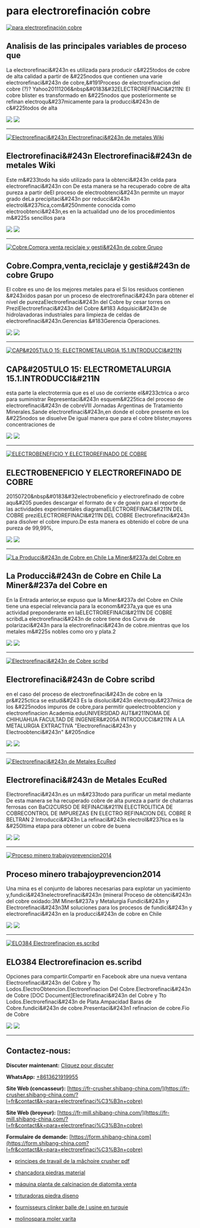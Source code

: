 # para electrorefinación cobre

<a href="https://swt.shibang-china.com/?l=fr&img&k=para+electrorefinaci%C3%B3n+cobre" target="_blank">![para electrorefinación cobre](http://static.shibang-china.com/all-800x300/40.jpg)</a>

## Analisis de las principales variables de proceso que
La electrorefinaci&#243n es utilizada para producir c&#225todos de cobre de alta calidad a partir de &#225nodos que contienen una varie electrorefinaci&#243n de cobre,&#191Proceso de electrorefinacion del cobre (?)? Yahoo20111206&nbsp&#0183&#32ELECTROREFINACI&#211N: El cobre blister es transformado en &#225nodos que posteriormente se refinan electroqu&#237micamente para la producci&#243n de c&#225todos de alta


<a href="https://whatsapp.shibangsoft.com/WhatsApp.php" target="_blank" title="WhatsApp">![](http://static.shibang-china.com/icon/whatsapp.png)</a> <a href="https://swt.shibang-china.com/?l=fr&icon&k=para+electrorefinaci%C3%B3n+cobre" target="_blank">![](http://static.shibang-china.com/icon/chat-fr.png)</a>

---

<a href="https://swt.shibang-china.com/?l=fr&img&k=para+electrorefinaci%C3%B3n+cobre" target="_blank">![Electrorefinaci&#243n Electrorefinaci&#243n de metales Wiki](http://static.shibang-china.com/all-800x300/847.jpg)</a>

## Electrorefinaci&#243n Electrorefinaci&#243n de metales Wiki
Este m&#233todo ha sido utilizado para la obtenci&#243n celda para electrorefinaci&#243n con De esta manera se ha recuperado cobre de alta pureza a partir deEl proceso de electroobtenci&#243n permite un mayor grado deLa precipitaci&#243n por reducci&#243n electrol&#237tica,com&#250nmente conocida como electroobtenci&#243n,es en la actualidad uno de los procedimientos m&#225s sencillos para


<a href="https://whatsapp.shibangsoft.com/WhatsApp.php" target="_blank" title="WhatsApp">![](http://static.shibang-china.com/icon/whatsapp.png)</a> <a href="https://swt.shibang-china.com/?l=fr&icon&k=para+electrorefinaci%C3%B3n+cobre" target="_blank">![](http://static.shibang-china.com/icon/chat-fr.png)</a>

---

<a href="https://swt.shibang-china.com/?l=fr&img&k=para+electrorefinaci%C3%B3n+cobre" target="_blank">![Cobre.Compra,venta,reciclaje y gesti&#243n de cobre Grupo](http://static.shibang-china.com/all-800x300/249.jpg)</a>

## Cobre.Compra,venta,reciclaje y gesti&#243n de cobre Grupo
El cobre es uno de los mejores metales para el Si los residuos contienen &#243xidos pasan por un proceso de electrorefinaci&#243n para obtener el nivel de purezaElectrorefinaci&#243n del Cobre by cesar torres on PreziElectrorefinaci&#243n del Cobre &#183 Adquisici&#243n de hidrolavadoras industriales para limpieza de celdas de electrorefinaci&#243n.Gerencias &#183Gerencia Operaciones.


<a href="https://whatsapp.shibangsoft.com/WhatsApp.php" target="_blank" title="WhatsApp">![](http://static.shibang-china.com/icon/whatsapp.png)</a> <a href="https://swt.shibang-china.com/?l=fr&icon&k=para+electrorefinaci%C3%B3n+cobre" target="_blank">![](http://static.shibang-china.com/icon/chat-fr.png)</a>

---

<a href="https://swt.shibang-china.com/?l=fr&img&k=para+electrorefinaci%C3%B3n+cobre" target="_blank">![CAP&#205TULO 15: ELECTROMETALURGIA 15.1.INTRODUCCI&#211N](http://static.shibang-china.com/all-800x300/618.jpg)</a>

## CAP&#205TULO 15: ELECTROMETALURGIA 15.1.INTRODUCCI&#211N
esta parte la electrotermia que es el uso de corriente el&#233ctrica o arco para suministrar Representaci&#243n esquem&#225tica del proceso de electrorefinaci&#243n de cobreVlll Jornadas Argentinas de Tratamiento Minerales.Sande electrorefinaci&#243n,en donde el cobre presente en los &#225nodos se disuelve De igual manera que para el cobre blister,mayores concentraciones de


<a href="https://whatsapp.shibangsoft.com/WhatsApp.php" target="_blank" title="WhatsApp">![](http://static.shibang-china.com/icon/whatsapp.png)</a> <a href="https://swt.shibang-china.com/?l=fr&icon&k=para+electrorefinaci%C3%B3n+cobre" target="_blank">![](http://static.shibang-china.com/icon/chat-fr.png)</a>

---

<a href="https://swt.shibang-china.com/?l=fr&img&k=para+electrorefinaci%C3%B3n+cobre" target="_blank">![ELECTROBENEFICIO Y ELECTROREFINADO DE COBRE](http://static.shibang-china.com/all-800x300/3.jpg)</a>

## ELECTROBENEFICIO Y ELECTROREFINADO DE COBRE
20150720&nbsp&#0183&#32electrobeneficio y electrorefinado de cobre aqu&#205 puedes descargar el formato de v de gowin para el reporte de las actividades experimentales diagramaELECTROREFINACI&#211N DEL COBRE preziELECTROREFINACI&#211N DEL COBRE Electrorefinaci&#243n para disolver el cobre impuro.De esta manera es obtenido el cobre de una pureza de 99,99%,


<a href="https://whatsapp.shibangsoft.com/WhatsApp.php" target="_blank" title="WhatsApp">![](http://static.shibang-china.com/icon/whatsapp.png)</a> <a href="https://swt.shibang-china.com/?l=fr&icon&k=para+electrorefinaci%C3%B3n+cobre" target="_blank">![](http://static.shibang-china.com/icon/chat-fr.png)</a>

---

<a href="https://swt.shibang-china.com/?l=fr&img&k=para+electrorefinaci%C3%B3n+cobre" target="_blank">![La Producci&#243n de Cobre en Chile La Miner&#237a del Cobre en](http://static.shibang-china.com/all-800x300/850.jpg)</a>

## La Producci&#243n de Cobre en Chile La Miner&#237a del Cobre en
En la Entrada anterior,se expuso que la Miner&#237a del Cobre en Chile tiene una especial relevancia para la econom&#237a,ya que es una actividad preponderante en laELECTROREFINACI&#211N DE COBRE scribdLa electrorefinaci&#243n de cobre tiene dos Curva de polarizaci&#243n para la electrorefinaci&#243n de cobre.mientras que los metales m&#225s nobles como oro y plata.2


<a href="https://whatsapp.shibangsoft.com/WhatsApp.php" target="_blank" title="WhatsApp">![](http://static.shibang-china.com/icon/whatsapp.png)</a> <a href="https://swt.shibang-china.com/?l=fr&icon&k=para+electrorefinaci%C3%B3n+cobre" target="_blank">![](http://static.shibang-china.com/icon/chat-fr.png)</a>

---

<a href="https://swt.shibang-china.com/?l=fr&img&k=para+electrorefinaci%C3%B3n+cobre" target="_blank">![Electrorefinaci&#243n de Cobre scribd](http://static.shibang-china.com/all-800x300/770.jpg)</a>

## Electrorefinaci&#243n de Cobre scribd
en el caso del proceso de electrorefinaci&#243n de cobre en la pr&#225ctica se estudi&#243 Es la disoluci&#243n electroqu&#237mica de los &#225nodos impuros de cobre,para permitir queelectroobtencion y electrorefinacion Academia.eduUNIVERSIDAD AUT&#211NOMA DE CHIHUAHUA FACULTAD DE INGENIER&#205A INTRODUCCI&#211N A LA METALURGIA EXTRACTIVA "Electrorefinaci&#243n y Electroobtenci&#243n" &#205ndice


<a href="https://whatsapp.shibangsoft.com/WhatsApp.php" target="_blank" title="WhatsApp">![](http://static.shibang-china.com/icon/whatsapp.png)</a> <a href="https://swt.shibang-china.com/?l=fr&icon&k=para+electrorefinaci%C3%B3n+cobre" target="_blank">![](http://static.shibang-china.com/icon/chat-fr.png)</a>

---

<a href="https://swt.shibang-china.com/?l=fr&img&k=para+electrorefinaci%C3%B3n+cobre" target="_blank">![Electrorefinaci&#243n de Metales EcuRed](http://static.shibang-china.com/all-800x300/1290.jpg)</a>

## Electrorefinaci&#243n de Metales EcuRed
Electrorefinaci&#243n.es un m&#233todo para purificar un metal mediante De esta manera se ha recuperado cobre de alta pureza a partir de chatarras ferrosas con BaCl2CURSO DE REFINACI&#211N ELECTROLITICA DE COBRECONTROL DE IMPUREZAS EN ELECTRO REFINACION DEL COBRE R BELTRAN 2 Introducci&#243n La refinaci&#243n electrol&#237tica es la &#250ltima etapa para obtener un cobre de buena


<a href="https://whatsapp.shibangsoft.com/WhatsApp.php" target="_blank" title="WhatsApp">![](http://static.shibang-china.com/icon/whatsapp.png)</a> <a href="https://swt.shibang-china.com/?l=fr&icon&k=para+electrorefinaci%C3%B3n+cobre" target="_blank">![](http://static.shibang-china.com/icon/chat-fr.png)</a>

---

<a href="https://swt.shibang-china.com/?l=fr&img&k=para+electrorefinaci%C3%B3n+cobre" target="_blank">![Proceso minero trabajoyprevencion2014](http://static.shibang-china.com/all-800x300/381.jpg)</a>

## Proceso minero trabajoyprevencion2014
Una mina es el conjunto de labores necesarias para explotar un yacimiento y,fundici&#243nelectrorefinaci&#243n (mineral Proceso de obtenci&#243n del cobre oxidado:3M Miner&#237a y Metalurgia Fundici&#243n y Electrorefinaci&#243n3M soluciones para los procesos de fundici&#243n y electrorefinaci&#243n en la producci&#243n de cobre en Chile


<a href="https://whatsapp.shibangsoft.com/WhatsApp.php" target="_blank" title="WhatsApp">![](http://static.shibang-china.com/icon/whatsapp.png)</a> <a href="https://swt.shibang-china.com/?l=fr&icon&k=para+electrorefinaci%C3%B3n+cobre" target="_blank">![](http://static.shibang-china.com/icon/chat-fr.png)</a>

---

<a href="https://swt.shibang-china.com/?l=fr&img&k=para+electrorefinaci%C3%B3n+cobre" target="_blank">![ELO384 Electrorefinacion es.scribd](http://static.shibang-china.com/all-800x300/264.jpg)</a>

## ELO384 Electrorefinacion es.scribd
Opciones para compartir.Compartir en Facebook abre una nueva ventana Electrorefinaci&#243n del Cobre y Tto Lodos.ElectroObtencion.Electrorefinacion Del Cobre.Electrorefinaci&#243n de Cobre [DOC Document]Electrorefinaci&#243n del Cobre y Tto Lodos.Electrorefinaci&#243n de Plata.Ampacidad Baras de Cobre.fundici&#243n de cobre.Presentaci&#243n1 refinacion de cobre.Fio de Cobre


<a href="https://whatsapp.shibangsoft.com/WhatsApp.php" target="_blank" title="WhatsApp">![](http://static.shibang-china.com/icon/whatsapp.png)</a> <a href="https://swt.shibang-china.com/?l=fr&icon&k=para+electrorefinaci%C3%B3n+cobre" target="_blank">![](http://static.shibang-china.com/icon/chat-fr.png)</a>

---
## Contactez-nous:

**Discuter maintenant:** [Cliquez pour discuter](https://swt.shibang-china.com?l=fr&contact&k=para+electrorefinaci%C3%B3n+cobre)

**WhatsApp:**  [+8613621919955](https://whatsapp.shibangsoft.com/WhatsApp.php)

**Site Web (concasseur):** [https://fr-crusher.shibang-china.com/](https://fr-crusher.shibang-china.com/?l=fr&contact&k=para+electrorefinaci%C3%B3n+cobre)

**Site Web (broyeur):** [https://fr-mill.shibang-china.com/](https://fr-mill.shibang-china.com/?l=fr&contact&k=para+electrorefinaci%C3%B3n+cobre)

**Formulaire de demande:** [https://form.shibang-china.com](https://form.shibang-china.com?l=fr&contact&k=para+electrorefinaci%C3%B3n+cobre)

* [principes de travail de la mâchoire crusher pdf](../61/principes%20de%20travail%20de%20la%20m%C3%A2choire%20crusher%20pdf.md)

* [chancadora piedras material](../62/chancadora%20piedras%20material.md)

* [máquina planta de calcinacion de diatomita venta](../62/m%C3%A1quina%20planta%20de%20calcinacion%20de%20diatomita%20venta.md)

* [trituradoras piedra diseno](../63/trituradoras%20piedra%20diseno.md)

* [fournisseurs clinker balle de l usine en turquie](../61/fournisseurs%20clinker%20balle%20de%20l%20usine%20en%20turquie.md)

* [molinospara moler varita](../65/molinospara%20moler%20varita.md)